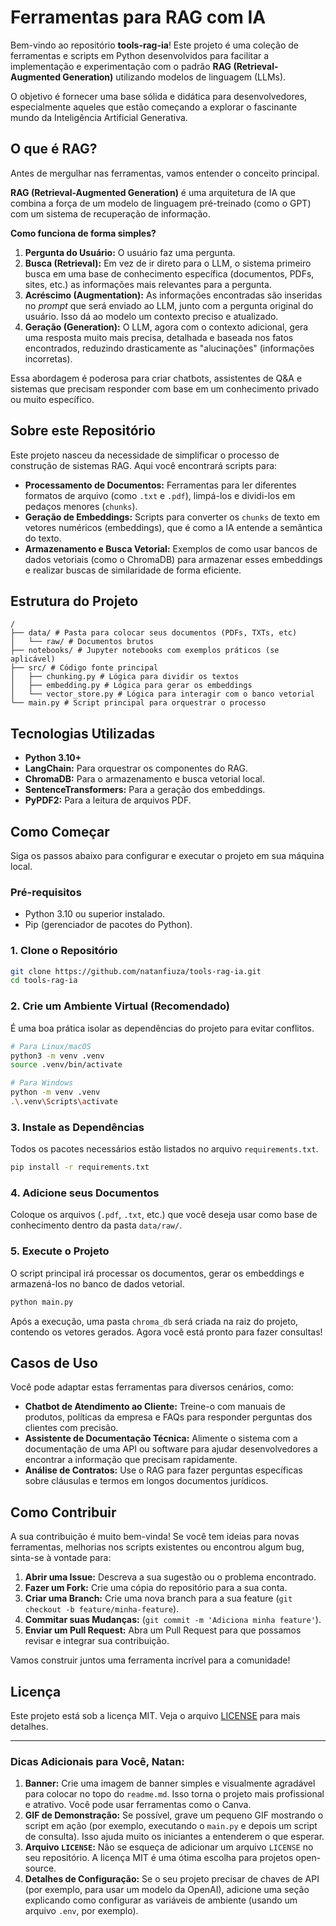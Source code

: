 # Ferramentas para RAG com IA

 Bem-vindo ao repositório **tools-rag-ia**\! Este projeto é uma coleção de ferramentas e scripts em Python desenvolvidos para facilitar a implementação e experimentação com o padrão **RAG (Retrieval-Augmented Generation)** utilizando modelos de linguagem (LLMs).

O objetivo é fornecer uma base sólida e didática para desenvolvedores, especialmente aqueles que estão começando a explorar o fascinante mundo da Inteligência Artificial Generativa.

## O que é RAG?

Antes de mergulhar nas ferramentas, vamos entender o conceito principal.

**RAG (Retrieval-Augmented Generation)** é uma arquitetura de IA que combina a força de um modelo de linguagem pré-treinado (como o GPT) com um sistema de recuperação de informação.

**Como funciona de forma simples?**

1.  **Pergunta do Usuário:** O usuário faz uma pergunta.
2.  **Busca (Retrieval):** Em vez de ir direto para o LLM, o sistema primeiro busca em uma base de conhecimento específica (documentos, PDFs, sites, etc.) as informações mais relevantes para a pergunta.
3.  **Acréscimo (Augmentation):** As informações encontradas são inseridas no *prompt* que será enviado ao LLM, junto com a pergunta original do usuário. Isso dá ao modelo um contexto preciso e atualizado.
4.  **Geração (Generation):** O LLM, agora com o contexto adicional, gera uma resposta muito mais precisa, detalhada e baseada nos fatos encontrados, reduzindo drasticamente as "alucinações" (informações incorretas).

Essa abordagem é poderosa para criar chatbots, assistentes de Q\&A e sistemas que precisam responder com base em um conhecimento privado ou muito específico.

## Sobre este Repositório

Este projeto nasceu da necessidade de simplificar o processo de construção de sistemas RAG. Aqui você encontrará scripts para:

  * **Processamento de Documentos:** Ferramentas para ler diferentes formatos de arquivo (como `.txt` e `.pdf`), limpá-los e dividi-los em pedaços menores (`chunks`).
  * **Geração de Embeddings:** Scripts para converter os `chunks` de texto em vetores numéricos (embeddings), que é como a IA entende a semântica do texto.
  * **Armazenamento e Busca Vetorial:** Exemplos de como usar bancos de dados vetoriais (como o ChromaDB) para armazenar esses embeddings e realizar buscas de similaridade de forma eficiente.

## Estrutura do Projeto

```
/
├── data/ # Pasta para colocar seus documentos (PDFs, TXTs, etc)
│   └── raw/ # Documentos brutos
├── notebooks/ # Jupyter notebooks com exemplos práticos (se aplicável)
├── src/ # Código fonte principal
│   ├── chunking.py # Lógica para dividir os textos
│   ├── embedding.py # Lógica para gerar os embeddings
│   └── vector_store.py # Lógica para interagir com o banco vetorial
└── main.py # Script principal para orquestrar o processo
```

## Tecnologias Utilizadas

  * **Python 3.10+**
  * **LangChain:** Para orquestrar os componentes do RAG.
  * **ChromaDB:** Para o armazenamento e busca vetorial local.
  * **SentenceTransformers:** Para a geração dos embeddings.
  * **PyPDF2:** Para a leitura de arquivos PDF.

## Como Começar

Siga os passos abaixo para configurar e executar o projeto em sua máquina local.

### Pré-requisitos

  * Python 3.10 ou superior instalado.
  * Pip (gerenciador de pacotes do Python).

### 1\. Clone o Repositório

```bash
git clone https://github.com/natanfiuza/tools-rag-ia.git
cd tools-rag-ia
```

### 2\. Crie um Ambiente Virtual (Recomendado)

É uma boa prática isolar as dependências do projeto para evitar conflitos.

```bash
# Para Linux/macOS
python3 -m venv .venv
source .venv/bin/activate

# Para Windows
python -m venv .venv
.\.venv\Scripts\activate
```

### 3\. Instale as Dependências

Todos os pacotes necessários estão listados no arquivo `requirements.txt`.

```bash
pip install -r requirements.txt
```

### 4\. Adicione seus Documentos

Coloque os arquivos (`.pdf`, `.txt`, etc.) que você deseja usar como base de conhecimento dentro da pasta `data/raw/`.

### 5\. Execute o Projeto

O script principal irá processar os documentos, gerar os embeddings e armazená-los no banco de dados vetorial.

```bash
python main.py
```

Após a execução, uma pasta `chroma_db` será criada na raiz do projeto, contendo os vetores gerados. Agora você está pronto para fazer consultas\!

## Casos de Uso

Você pode adaptar estas ferramentas para diversos cenários, como:

  * **Chatbot de Atendimento ao Cliente:** Treine-o com manuais de produtos, políticas da empresa e FAQs para responder perguntas dos clientes com precisão.
  * **Assistente de Documentação Técnica:** Alimente o sistema com a documentação de uma API ou software para ajudar desenvolvedores a encontrar a informação que precisam rapidamente.
  * **Análise de Contratos:** Use o RAG para fazer perguntas específicas sobre cláusulas e termos em longos documentos jurídicos.

## Como Contribuir

A sua contribuição é muito bem-vinda\! Se você tem ideias para novas ferramentas, melhorias nos scripts existentes ou encontrou algum bug, sinta-se à vontade para:

1.  **Abrir uma Issue:** Descreva a sua sugestão ou o problema encontrado.
2.  **Fazer um Fork:** Crie uma cópia do repositório para a sua conta.
3.  **Criar uma Branch:** Crie uma nova branch para a sua feature (`git checkout -b feature/minha-feature`).
4.  **Commitar suas Mudanças:** (`git commit -m 'Adiciona minha feature'`).
5.  **Enviar um Pull Request:** Abra um Pull Request para que possamos revisar e integrar sua contribuição.

Vamos construir juntos uma ferramenta incrível para a comunidade\!

## Licença

Este projeto está sob a licença MIT. Veja o arquivo [LICENSE](https://www.google.com/search?q=LICENSE) para mais detalhes.

-----

### Dicas Adicionais para Você, Natan:

1.  **Banner:** Crie uma imagem de banner simples e visualmente agradável para colocar no topo do `readme.md`. Isso torna o projeto mais profissional e atrativo. Você pode usar ferramentas como o Canva.
2.  **GIF de Demonstração:** Se possível, grave um pequeno GIF mostrando o script em ação (por exemplo, executando o `main.py` e depois um script de consulta). Isso ajuda muito os iniciantes a entenderem o que esperar.
3.  **Arquivo `LICENSE`:** Não se esqueça de adicionar um arquivo `LICENSE` no seu repositório. A licença MIT é uma ótima escolha para projetos open-source.
4.  **Detalhes de Configuração:** Se o seu projeto precisar de chaves de API (por exemplo, para usar um modelo da OpenAI), adicione uma seção explicando como configurar as variáveis de ambiente (usando um arquivo `.env`, por exemplo).

